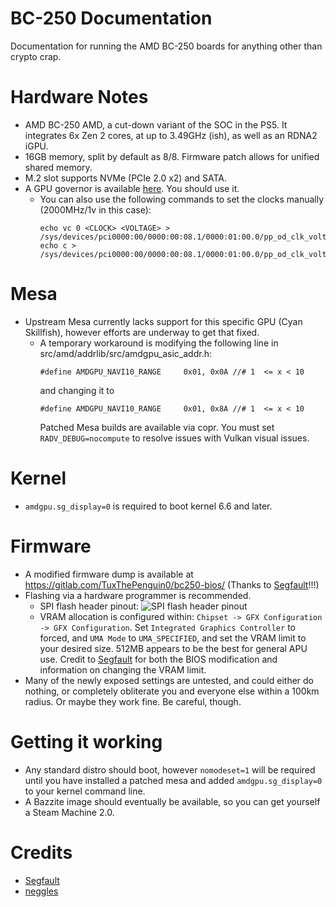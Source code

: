 # BC-250 Documentation
Documentation for running the AMD BC-250 boards for anything other than crypto crap. 

# Hardware Notes
- AMD BC-250 AMD, a cut-down variant of the SOC in the PS5. It integrates 6x Zen 2 cores, at up to 3.49GHz (ish), as well as an RDNA2 iGPU.
- 16GB memory, split by default as 8/8. Firmware patch allows for unified shared memory.
- M.2 slot supports NVMe (PCIe 2.0 x2) and SATA.
- A GPU governor is available [here](https://gitlab.com/TuxThePenguin0/oberon-governor). You should use it.
  - You can also use the following commands to set the clocks manually (2000MHz/1v in this case):
    ```
    echo vc 0 <CLOCK> <VOLTAGE> > /sys/devices/pci0000:00/0000:00:08.1/0000:01:00.0/pp_od_clk_voltage
    echo c > /sys/devices/pci0000:00/0000:00:08.1/0000:01:00.0/pp_od_clk_voltage
    ```

# Mesa
- Upstream Mesa currently lacks support for this specific GPU (Cyan Skillfish), however efforts are underway to get that fixed.
  - A temporary workaround is modifying the following line in src/amd/addrlib/src/amdgpu_asic_addr.h:
    ```
    #define AMDGPU_NAVI10_RANGE     0x01, 0x0A //# 1  <= x < 10
    ```
    and changing it to
    ```
    #define AMDGPU_NAVI10_RANGE     0x01, 0x8A //# 1  <= x < 10
    ```
    Patched Mesa builds are available via copr. You must set ``RADV_DEBUG=nocompute`` to resolve issues with Vulkan visual issues. 

# Kernel
- ``amdgpu.sg_display=0`` is required to boot kernel 6.6 and later. 

# Firmware
- A modified firmware dump is available at https://gitlab.com/TuxThePenguin0/bc250-bios/ (Thanks to [Segfault](https://github.com/TuxThePenguin0)!!!)
- Flashing via a hardware programmer is recommended. 
  - SPI flash header pinout: 
    ![SPI flash header pinout](https://github.com/mothenjoyer69/mothenjoyer69/blob/master/images/SPI_FLASH.jpg?raw=true)
  - VRAM allocation is configured within: ``Chipset -> GFX Configuration -> GFX Configuration``. Set ``Integrated Graphics Controller`` to forced, and ``UMA Mode`` to  ``UMA_SPECIFIED``, and set the VRAM limit to your desired size. 512MB appears to be the best for general APU use. Credit to [Segfault](https://github.com/TuxThePenguin0) for both the BIOS modification and information on changing the VRAM limit.
- Many of the newly exposed settings are untested, and could either do nothing, or completely obliterate you and everyone else within a 100km radius. Or maybe they work fine. Be careful, though. 

# Getting it working
- Any standard distro should boot, however ``nomodeset=1`` will be required until you have installed a patched mesa and added ``amdgpu.sg_display=0`` to your kernel command line.
- A Bazzite image should eventually be available, so you can get yourself a Steam Machine 2.0.

# Credits
- [Segfault](https://github.com/TuxThePenguin0)
- [neggles](https://github.com/neggles)
